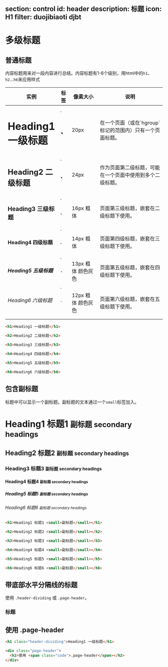 ﻿section: control
id: header
description: 标题
icon: H1
filter: duojibiaoti djbt
---

# 多级标题

## 普通标题

内容标题用来对一段内容进行总结。内容标题有1-6个级别，用html中的`h1`、`h2`...`h6`来应用样式

<table class="table">
  <thead>
    <tr>
      <th style="width:30%">实例</th>
      <th>标签</th>
      <th>像素大小</th>
      <th>说明</th>
    </tr>
  </thead>
  <tbody>
    <tr>
      <td><h1>Heading1 一级标题</h1></td>
      <td>`<h1>`</td>
      <td>20px</td>
      <td>在一个页面（或在`hgroup`标记的范围内）只有一个页面标题。</td>
    </tr>
    <tr>
      <td><h2>Heading2 二级标题</h2></td>
      <td>`<h2>`</td>
      <td>24px</td>
      <td>作为页面第二级标题，可能在一个页面中使用到多个二级标题。</td>
    </tr>
    <tr>
      <td><h3>Heading3 三级标题</h3></td>
      <td>`<h3>`</td>
      <td>16px 粗体</td>
      <td>页面第三级标题，嵌套在二级标题下使用。</td>
    </tr>
    <tr>
      <td><h4>Heading4 四级标题</h4></td>
      <td>`<h4>`</td>
      <td>14px 粗体</td>
      <td>页面第四级标题，嵌套在三级标题下使用。</td>
    </tr>
    <tr>
      <td><h5>Heading5 五级标题</h5></td>
      <td>`<h5>`</td>
      <td>13px 粗体 颜色灰色</td>
      <td>页面第五级标题，嵌套在四级标题下使用。</td>
    </tr>
    <tr>
      <td><h6>Heading6 六级标题</h6></td>
      <td>`<h6>`</td>
      <td>12px 粗体 颜色灰色</td>
      <td>页面第六级标题，嵌套在五级标题下使用。</td>
    </tr>
  </tbody>
</table>

```html
<h1>Heading1 一级标题</h1>
```

```html
<h2>Heading2 二级标题</h2>
```

```html
<h3>Heading3 三级标题</h3>
```

```html
<h4>Heading4 四级标题</h4>
```

```html
<h5>Heading5 五级标题</h5>
```

```html
<h6>Heading6 六级标题</h6>
```

## 包含副标题

标题中可以显示一个副标题。副标题的文本通过一个`small`标签加入。

<div class="example" contenteditable="true">
  <h1>Heading1 标题1 <small>副标题 secondary headings</small></h1>
  <h2>Heading2 标题2 <small>副标题 secondary headings</small></h2>
  <h3>Heading3 标题3 <small>副标题 secondary headings</small></h3>
  <h4>Heading4 标题4 <small>副标题 secondary headings</small></h4>
  <h5>Heading5 标题5 <small>副标题 secondary headings</small></h5>
  <h6>Heading6 标题6 <small>副标题 secondary headings</small></h6>
</div>

```html
<h1>Heading1 标题1 <small>副标题</small></h1>
```

```html
<h2>Heading2 标题2 <small>副标题</small></h2>
```

```html
<h3>Heading3 标题3 <small>副标题</small></h3>
```

```html
<h4>Heading4 标题4 <small>副标题</small></h4>
```

```html
<h5>Heading5 标题5 <small>副标题</small></h5>
```

```html
<h6>Heading6 标题6 <small>副标题</small></h6>
```

## 带底部水平分隔线的标题

使用 `.header-dividing` 或 `.page-header`。

<div class="example" contenteditable="true">
  <h3 class="header-dividing">标题</h3>
  <div class="page-header">
    <h2>使用 <span class="code">.page-header</span></h2>
  </div>
</div>

```html
<h1 class="header-dividing">Heading1 一级标题</h1>
```

```html
<div class="page-header">
  <h2>使用 <span class="code">.page-header</span></h2>
</div>
```
